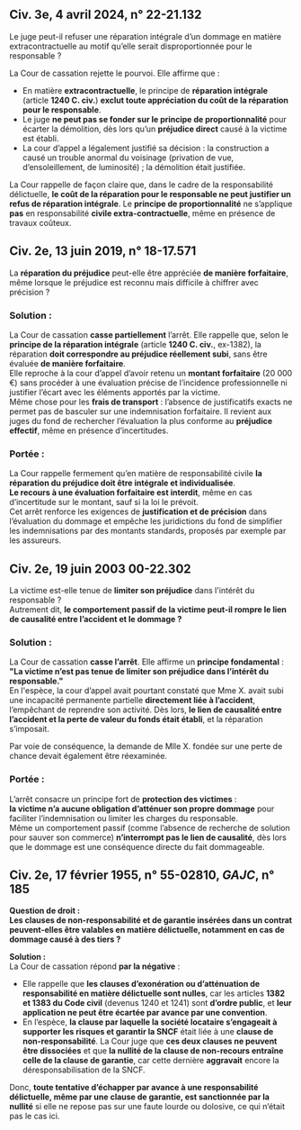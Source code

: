 ## Civ. 3e, 4 avril 2024, n° 22-21.132

Le juge peut-il refuser une réparation intégrale d’un dommage en matière extracontractuelle au motif qu’elle serait disproportionnée pour le responsable ?

La Cour de cassation rejette le pourvoi. Elle affirme que :

- En matière **extracontractuelle**, le principe de **réparation intégrale** (article **1240 C. civ.**) **exclut toute appréciation du coût de la réparation pour le responsable**.
- Le juge **ne peut pas se fonder sur le principe de proportionnalité** pour écarter la démolition, dès lors qu’un **préjudice direct** causé à la victime est établi.
- La cour d’appel a légalement justifié sa décision : la construction a causé un trouble anormal du voisinage (privation de vue, d’ensoleillement, de luminosité) ; la démolition était justifiée.

La Cour rappelle de façon claire que, dans le cadre de la responsabilité délictuelle, **le coût de la réparation pour le responsable ne peut justifier un refus de réparation intégrale**. Le **principe de proportionnalité** ne s’applique **pas** en responsabilité **civile extra-contractuelle**, même en présence de travaux coûteux.

## Civ. 2e, 13 juin 2019, n° 18-17.571
La **réparation du préjudice** peut-elle être appréciée **de manière forfaitaire**, même lorsque le préjudice est reconnu mais difficile à chiffrer avec précision ?

### **Solution :**

La Cour de cassation **casse partiellement** l’arrêt. Elle rappelle que, selon le **principe de la réparation intégrale** (article **1240 C. civ.**, ex-1382), la réparation **doit correspondre au préjudice réellement subi**, sans être évaluée **de manière forfaitaire**.  
Elle reproche à la cour d’appel d’avoir retenu un **montant forfaitaire** (20 000 €) sans procéder à une évaluation précise de l’incidence professionnelle ni justifier l’écart avec les éléments apportés par la victime.  
Même chose pour les **frais de transport** : l’absence de justificatifs exacts ne permet pas de basculer sur une indemnisation forfaitaire. Il revient aux juges du fond de rechercher l’évaluation la plus conforme au **préjudice effectif**, même en présence d’incertitudes.

### **Portée :**

La Cour rappelle fermement qu’en matière de responsabilité civile **la réparation du préjudice doit être intégrale et individualisée**.  
**Le recours à une évaluation forfaitaire est interdit**, même en cas d’incertitude sur le montant, sauf si la loi le prévoit.  
Cet arrêt renforce les exigences de **justification et de précision** dans l’évaluation du dommage et empêche les juridictions du fond de simplifier les indemnisations par des montants standards, proposés par exemple par les assureurs.


## Civ. 2e, 19 juin 2003 00-22.302
La victime est-elle tenue de **limiter son préjudice** dans l'intérêt du responsable ?  
Autrement dit, **le comportement passif de la victime peut-il rompre le lien de causalité entre l’accident et le dommage ?**

### **Solution :**

La Cour de cassation **casse l’arrêt**. Elle affirme un **principe fondamental** :  
**"La victime n’est pas tenue de limiter son préjudice dans l’intérêt du responsable."**  
En l'espèce, la cour d’appel avait pourtant constaté que Mme X. avait subi une incapacité permanente partielle **directement liée à l’accident**, l’empêchant de reprendre son activité. Dès lors, **le lien de causalité entre l’accident et la perte de valeur du fonds était établi**, et la réparation s’imposait.

Par voie de conséquence, la demande de Mlle X. fondée sur une perte de chance devait également être réexaminée.

### **Portée :**

L’arrêt consacre un principe fort de **protection des victimes** :  
**la victime n’a aucune obligation d’atténuer son propre dommage** pour faciliter l’indemnisation ou limiter les charges du responsable.  
Même un comportement passif (comme l’absence de recherche de solution pour sauver son commerce) **n’interrompt pas le lien de causalité**, dès lors que le dommage est une conséquence directe du fait dommageable.

## Civ. 2e, 17 février 1955, n° 55-02810, _GAJC_, n° 185 

**Question de droit :**  
**Les clauses de non-responsabilité et de garantie insérées dans un contrat peuvent-elles être valables en matière délictuelle, notamment en cas de dommage causé à des tiers ?**

**Solution :**  
La Cour de cassation répond **par la négative** :

- Elle rappelle que **les clauses d’exonération ou d’atténuation de responsabilité en matière délictuelle sont nulles**, car les articles **1382 et 1383 du Code civil** (devenus 1240 et 1241) sont **d’ordre public**, et **leur application ne peut être écartée par avance par une convention**.
- En l’espèce, **la clause par laquelle la société locataire s’engageait à supporter les risques et garantir la SNCF** était liée à une **clause de non-responsabilité**. La Cour juge que **ces deux clauses ne peuvent être dissociées** et que **la nullité de la clause de non-recours entraîne celle de la clause de garantie**, car cette dernière **aggravait** encore la déresponsabilisation de la SNCF.

Donc, **toute tentative d’échapper par avance à une responsabilité délictuelle, même par une clause de garantie, est sanctionnée par la nullité** si elle ne repose pas sur une faute lourde ou dolosive, ce qui n’était pas le cas ici.